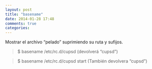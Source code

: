 ```yaml
---
layout: post
title: "basename"
date: 2014-01-28 17:48
comments: true
categories: 
---
```

Mostrar el archivo “pelado” suprimiendo su ruta y sufijos.

>$ basename /etc/rc.d/cupsd (devolverá “cupsd”)

>$ basename /etc/rc.d/cupsd start (También devolvera “cupsd”)

